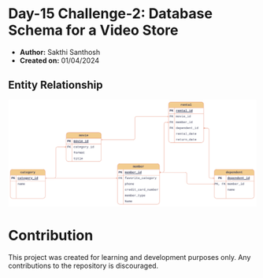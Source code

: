 # Day-15 Challenge-2: Database Schema for a Video Store

- **Author:** Sakthi Santhosh
- **Created on:** 01/04/2024

## Entity Relationship

![Entity Relationship Diagram](assets/erd.png)

# Contribution

This project was created for learning and development purposes only. Any contributions to the repository is discouraged.
